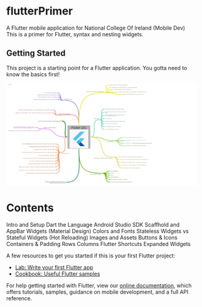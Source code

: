 # flutterPrimer

A Flutter mobile application for National College Of Ireland (Mobile Dev)
This is a primer for Flutter, syntax and nesting widgets.

## Getting Started

This project is a starting point for a Flutter application.
You gotta need to know the basics first!

![flutterMindMap](mindMap/flutterMindMap.png)

# Contents
Intro and Setup
Dart the Language
Android Studio SDK
Scaffhold and AppBar Widgets (Material Design)
Colors and Fonts
Stateless Widgets vs Stateful Widgets (Hot Reloading)
Images and Assets
Buttons & Icons
Containers & Padding
Rows
Columns
Flutter Shortcuts
Expanded Widgets
   
  

A few resources to get you started if this is your first Flutter project:

- [Lab: Write your first Flutter app](https://flutter.dev/docs/get-started/codelab)
- [Cookbook: Useful Flutter samples](https://flutter.dev/docs/cookbook)

For help getting started with Flutter, view our
[online documentation](https://flutter.dev/docs), which offers tutorials,
samples, guidance on mobile development, and a full API reference.
